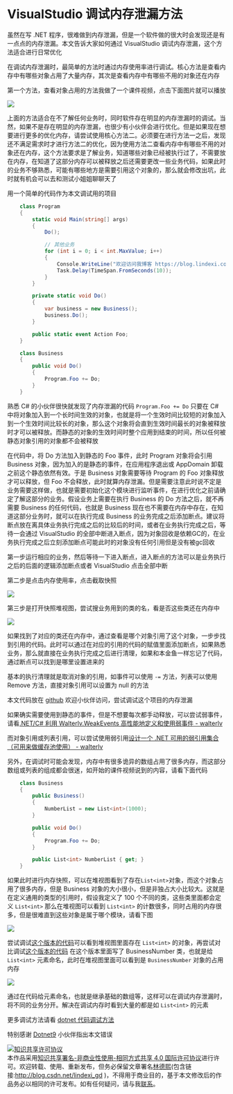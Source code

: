 
# VisualStudio 调试内存泄漏方法

虽然在写 .NET 程序，很难做到内存泄漏，但是一个软件做的很大时会发现还是有一点点的内存泄漏。本文告诉大家如何通过 VisualStudio 调试内存泄漏，这个方法适合进行日常优化

<!--more-->


<!-- 发布 -->

在调试内存泄漏时，最简单的方法时通过内存使用率进行调试。核心方法是查看内存中有哪些对象占用了大量内存，其次是查看内存中有哪些不用的对象还在内存

第一个方法，查看对象占用的方法我做了一个课件视频，点击下面图片就可以播放

<!-- ![](image/dotnet 代码调试方法/dotnet 代码调试方法19.png) -->

[![](http://image.acmx.xyz/lindexi%2F2019107124436606)](https://r302.cc/B0mV0z)

上面的方法适合在不了解任何业务时，同时软件存在明显的内存泄漏时的调试。当然，如果不是存在明显的内存泄漏，也很少有小伙伴会进行优化。但是如果现在想要进行更多的优化内存，请尝试使用核心方法二。必须要在进行方法一之后，发现还不满足需求时才进行方法二的优化，因为使用方法二查看内存中有哪些不用的对象还在内存，这个方法要求是了解业务，知道哪些对象已经被执行过了，不需要放在内存，在知道了这部分内存可以被释放之后还需要更改一些业务代码，如果此时的业务不够熟悉，可能有哪些地方是需要引用这个对象的，那么就会修改出坑，此时就有机会可以去和测试小姐姐聊聊天了

用一个简单的代码作为本文调试用的项目

```csharp
    class Program
    {
        static void Main(string[] args)
        {
            Do();

            // 其他业务
            for (int i = 0; i < int.MaxValue; i++)
            {
                Console.WriteLine("欢迎访问我博客 https://blog.lindexi.com 里面有大量 UWP WPF 博客");
                Task.Delay(TimeSpan.FromSeconds(10));
            }
        }

        private static void Do()
        {
            var business = new Business();
            business.Do();
        }

        public static event Action Foo;
    }

    class Business
    {
        public void Do()
        {
            Program.Foo += Do;
        }
    }
```

熟悉 C# 的小伙伴很快就发现了内存泄漏的代码 `Program.Foo += Do` 只要在 C# 中将对象加入到一个长时间生效的对象，也就是将一个生效时间比较短的对象加入到一个生效时间比较长的对象，那么这个对象将会直到生效时间最长的对象被释放时才可以被释放。而静态的对象的生效时间时整个应用到结束的时间，所以任何被静态对象引用的对象都不会被释放

在代码中，将 Do 方法加入到静态的 Foo 事件，此时 Program 对象将会引用 Business 对象，因为加入的是静态的事件，在应用程序退出或 AppDomain 卸载之前这个静态依然有效。于是 Business 对象需要等待 Program 的 Foo 对象释放才可以释放，但 Foo 不会释放，此时就算内存泄漏。但是需要注意此时说不定是业务需要这样做，也就是需要初始化这个模块进行监听事件，在进行优化之前请确定了解这部分的业务。假设业务上需要在执行 Business 的 Do 方法之后，就不再需要 Business 的任何代码，也就是 Business 现在也不需要在内存中存在，在知道这部分业务时，就可以在执行完成 Business 的业务完成之后添加断点。建议将断点放在离具体业务执行完成之后的比较后的时间，或者在业务执行完成之后，等待一会通过 VisualStudio 的全部中断进入断点，因为对象回收是依赖GC的，在业务执行完成之后立刻添加断点可能此时的对象没有任何引用但是没有被gc回收

第一步运行相应的业务，然后等待一下进入断点，进入断点的方法可以是业务执行之后的后面的逻辑添加断点或者 VisualStudio 点击全部中断

第二步是点击内存使用率，点击截取快照

<!-- ![](image/VisualStudio 调试内存泄漏方法/VisualStudio 调试内存泄漏方法1.png) -->

![](http://image.acmx.xyz/lindexi%2F20191222117326649.jpg)

第三步是打开快照堆视图，尝试搜业务用到的类的名，看是否这些类还在内存中

<!-- ![](image/VisualStudio 调试内存泄漏方法/VisualStudio 调试内存泄漏方法0.png) -->

![](http://image.acmx.xyz/lindexi%2F20191222931578405.jpg)

如果找到了对应的类还在内存中，通过查看是哪个对象引用了这个对象，一步步找到引用的代码。此时可以通过在对应的引用的代码的赋值里面添加断点，如果熟悉业务，那么就直接在业务执行完成之后进行清理，如果和本金鱼一样忘记了代码，通过断点可以找到是哪里设置进来的

基本的执行清理就是取消对象的引用，如事件可以使用 `-=` 方法，列表可以使用 Remove 方法，直接对象引用可以设置为 null 的方法

本文代码放在 [github](https://github.com/lindexi/lindexi_gd/blob/6ff4a837575e693034167440af4dd0e02e016676/YelayqurnereDolibaikaycu/) 欢迎小伙伴访问，尝试调试这个项目的内存泄漏

如果确实需要使用到静态的事件，但是不想要每次都手动释放，可以尝试弱事件，请看[.NET/C# 利用 Walterlv.WeakEvents 高性能地定义和使用弱事件 - walterlv](https://blog.walterlv.com/post/implement-custom-dotnet-weak-event.html)

而对象引用或列表引用，可以尝试使用弱引用[设计一个 .NET 可用的弱引用集合（可用来做缓存池使用） - walterlv](https://blog.walterlv.com/post/dotnet-weak-collection.html)

另外，在调试时可能会发现，内存中有很多诡异的数组占用了很多内存，而这部分数组或列表的组成都会很迷，如开始的课件视频说到的内容，请看下面代码

```csharp
    class Business
    {
        public Business()
        {
            NumberList = new List<int>(1000);
        }

        public void Do()
        {
            Program.Foo += Do;
        }

        public List<int> NumberList { get; }
    }
```

如果此时进行内存快照，可以在堆视图看到了存在`List<int>`对象，而这个对象占用了很多内存，但是 Business 对象的大小很小，但是非独占大小比较大。这就是在定义通用的类型的引用时，假设我定义了 100 个不同的类，这些类里面都会定义 `List<int>` 那么在堆视图可以看到 `List<int>` 的计数很多，同时占用的内存很多，但是很难直到这些对象是属于哪个模块，请看下图 

<!-- ![](image/VisualStudio 调试内存泄漏方法/VisualStudio 调试内存泄漏方法2.png) -->

![](https://i.loli.net/2019/12/22/U3Zi4zDXJdmTsrQ.jpg)

尝试调试[这个版本的代码](https://github.com/lindexi/lindexi_gd/blob/82f407cd197753537e4b199f5b20dd81f33a08dd/YelayqurnereDolibaikaycu/)可以看到堆视图里面存在 `List<int>` 的对象，再尝试对比调试[这个版本的代码](https://github.com/lindexi/lindexi_gd/blob/1a79da53d0479df692feed40d6ae4ab9e5218855/YelayqurnereDolibaikaycu/) 在这个版本里面写了 BusinessNumber 类，也就是给 `List<int>` 元素命名，此时在堆视图里面可以看到是 `BusinessNumber` 对象的占用内存

<!-- ![](image/VisualStudio 调试内存泄漏方法/VisualStudio 调试内存泄漏方法3.png) -->

![](http://image.acmx.xyz/lindexi%2F201912221129524520.jpg)

通过在代码给元素命名，也就是继承基础的数组等，这样可以在调试内存泄漏时，将不同的业务分开。解决在调试内存时看到大量的都是如 `List<int>` 的元素

更多调试方法请看 [dotnet 代码调试方法](https://blog.lindexi.com/post/dotnet-%E4%BB%A3%E7%A0%81%E8%B0%83%E8%AF%95%E6%96%B9%E6%B3%95.html)

特别感谢 [Dotnet9](https://dotnet9.com/ ) 小伙伴指出本文错误





<a rel="license" href="http://creativecommons.org/licenses/by-nc-sa/4.0/"><img alt="知识共享许可协议" style="border-width:0" src="https://licensebuttons.net/l/by-nc-sa/4.0/88x31.png" /></a><br />本作品采用<a rel="license" href="http://creativecommons.org/licenses/by-nc-sa/4.0/">知识共享署名-非商业性使用-相同方式共享 4.0 国际许可协议</a>进行许可。欢迎转载、使用、重新发布，但务必保留文章署名[林德熙](http://blog.csdn.net/lindexi_gd)(包含链接:http://blog.csdn.net/lindexi_gd )，不得用于商业目的，基于本文修改后的作品务必以相同的许可发布。如有任何疑问，请与我[联系](mailto:lindexi_gd@163.com)。